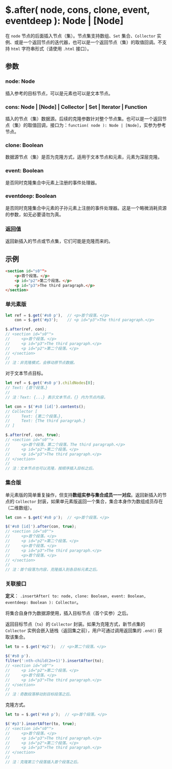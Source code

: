# $.after( node, cons, clone, event, eventdeep ): Node | [Node]

在 `node` 节点的后面插入节点（集）。节点集支持数组、`Set` 集合、`Collector` 实例、或是一个返回节点的迭代器，也可以是一个返回节点（集）的取值回调。不支持 `html` 字符串形式（请使用 `.html` 接口）。


## 参数

### node: Node

插入参考的目标节点，可以是元素也可以是文本节点。


### cons: Node | [Node] | Collector | Set | Iterator | Function

插入的节点（集）数据源。后续的克隆参数针对整个节点集。也可以是一个返回节点（集）的取值回调，接口为：`function( node ): Node | [Node]`，实参为参考节点。


### clone: Boolean

数据源节点（集）是否为克隆方式，适用于文本节点和元素，元素为深层克隆。


### event: Boolean

是否同时克隆集合中元素上注册的事件处理器。


### eventdeep: Boolean

是否同时克隆集合中元素的子孙元素上注册的事件处理器。这是一个略微消耗资源的参数，如无必要请勿为真。


### 返回值

返回新插入的节点或节点集，它们可能是克隆而来的。


## 示例

```html
<section id="s0"">
    <p>首个段落。</p>
    <p id="p2">第二个段落。</p>
    <p id="p3">The third paragraph.</p>
</section>
```


### 单元素版

```js
let ref = $.get('#s0 p'),  // <p>首个段落。</p>
    con = $.get('#p3');    // <p id="p3">The third paragraph.</p>

$.after(ref, con);
// <section id="s0"">
//     <p>首个段落。</p>
//     <p id="p3">The third paragraph.</p>
//     <p id="p2">第二个段落。</p>
// </section>
//
// 注：非克隆模式，会移动原节点数据。
```

对于文本节点目标。

```js
let ref = $.get('#s0 p').childNodes[0];
// Text: {首个段落。}
//
// 注：Text: {...} 表示文本节点，{} 内为节点内容。

let con = $('#s0 [id]').contents();
// Collector [
//     Text: {第二个段落。},
//     Text: {The third paragraph.}
// ]

$.after(ref, con, true);
// <section id="s0"">
//     <p>首个段落。第二个段落。The third paragraph.</p>
//     <p id="p2">第二个段落。</p>
//     <p id="p3">The third paragraph.</p>
// </section>
//
// 注：文本节点也可以克隆，按顺序插入目标之后。
```


### 集合版

单元素版的简单重复操作，但支持**数组实参与集合成员一一对应**。返回新插入的节点的 `Collector` 封装，如果单元素版返回一个集合，集合本身作为数组成员存在（二维数组）。

```js
let con = $.get('#s0 p');  // <p>首个段落。</p>

$('#s0 [id]').after(con, true);
// <section id="s0"">
//     <p>首个段落。</p>
//     <p id="p2">第二个段落。</p>
//     <p>首个段落。</p>
//     <p id="p3">The third paragraph.</p>
//     <p>首个段落。</p>
// </section>
//
// 注：首个段落为内容，克隆插入到各目标元素之后。
```


### 关联接口

**定义**： `.insertAfter( to: node, clone: Boolean, event: Boolean, eventdeep: Boolean ): Collector`。

将集合自身作为数据源使用，插入目标节点（首个实参）之后。

返回目标节点（`to`）的 `Collector` 封装。如果为克隆方式，新节点集的 `Collector` 实例会嵌入链栈（返回集之前），用户可通过调用返回集的 `.end()` 获取该集合。


```js
let to = $.get('#p2');  // <p>第二个段落。</p>

$('#s0 p').
filter(':nth-child(2n+1)').insertAfter(to);
// <section id="s0"">
//     <p id="p2">第二个段落。</p>
//     <p>首个段落。</p>
//     <p id="p3">The third paragraph.</p>
// </section>
//
// 注：奇数段落移动到目标段落之后。
```

克隆方式。

```js
let to = $.get('#s0 p');  // <p>首个段落。</p>

$('#p3').insertAfter(to, true);
// <section id="s0"">
//     <p>首个段落。</p>
//     <p id="p3">The third paragraph.</p>
//     <p id="p2">第二个段落。</p>
//     <p id="p3">The third paragraph.</p>
// </section>
//
// 注：克隆第三个段落插入首个段落之后。
```

